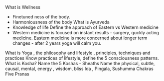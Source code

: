 What is Wellness
 - Finetuned ness of the body. 
 - Harmoniousness of the body
What is Ayurveda
 - Knowledge of life
Define the approach of Eastern vs Western medicine
 - Western medicine is focused on instant results - surgery, quckly acting medicine. Eastern medicine is more concerned about longer term changes - after 2 years yoga will calm you.
 

What is Yoga , the philosophy and lifestyle , principles, techniques and practices
Know practices of lifestyle, define the 5 consciousness patterns.
What is Kosha?
Name the 5 Koshas - Sheaths
Name the physical, subtle, causal, mental, energy , wisdom, bliss
Ida , Pingala, Sushumma
Chakras
Five Pranas

